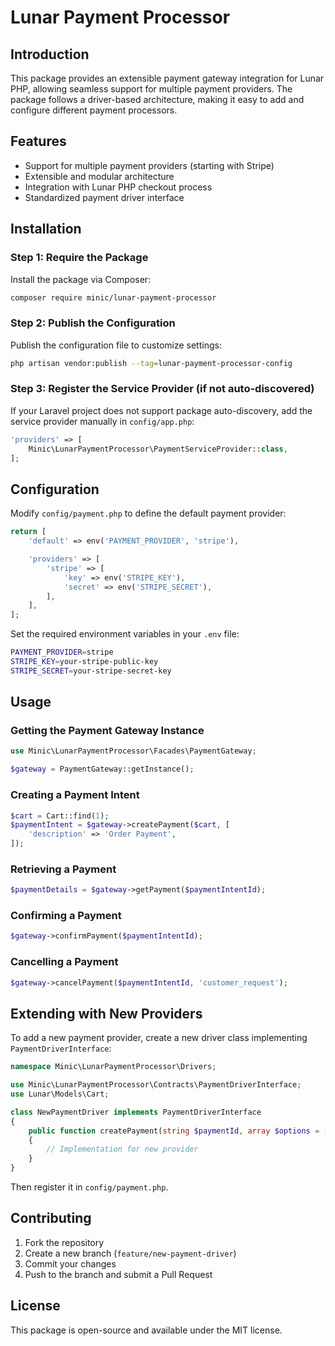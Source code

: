 # Lunar Payment Processor

## Introduction
This package provides an extensible payment gateway integration for Lunar PHP, allowing seamless support for multiple payment providers. The package follows a driver-based architecture, making it easy to add and configure different payment processors.

## Features
- Support for multiple payment providers (starting with Stripe)
- Extensible and modular architecture
- Integration with Lunar PHP checkout process
- Standardized payment driver interface

## Installation
### Step 1: Require the Package
Install the package via Composer:
```sh
composer require minic/lunar-payment-processor
```

### Step 2: Publish the Configuration
Publish the configuration file to customize settings:
```sh
php artisan vendor:publish --tag=lunar-payment-processor-config
```

### Step 3: Register the Service Provider (if not auto-discovered)
If your Laravel project does not support package auto-discovery, add the service provider manually in `config/app.php`:
```php
'providers' => [
    Minic\LunarPaymentProcessor\PaymentServiceProvider::class,
];
```

## Configuration
Modify `config/payment.php` to define the default payment provider:
```php
return [
    'default' => env('PAYMENT_PROVIDER', 'stripe'),

    'providers' => [
        'stripe' => [
            'key' => env('STRIPE_KEY'),
            'secret' => env('STRIPE_SECRET'),
        ],
    ],
];
```

Set the required environment variables in your `.env` file:
```sh
PAYMENT_PROVIDER=stripe
STRIPE_KEY=your-stripe-public-key
STRIPE_SECRET=your-stripe-secret-key
```

## Usage
### Getting the Payment Gateway Instance
```php
use Minic\LunarPaymentProcessor\Facades\PaymentGateway;

$gateway = PaymentGateway::getInstance();
```

### Creating a Payment Intent
```php
$cart = Cart::find(1);
$paymentIntent = $gateway->createPayment($cart, [
    'description' => 'Order Payment',
]);
```

### Retrieving a Payment
```php
$paymentDetails = $gateway->getPayment($paymentIntentId);
```

### Confirming a Payment
```php
$gateway->confirmPayment($paymentIntentId);
```

### Cancelling a Payment
```php
$gateway->cancelPayment($paymentIntentId, 'customer_request');
```

## Extending with New Providers
To add a new payment provider, create a new driver class implementing `PaymentDriverInterface`:
```php
namespace Minic\LunarPaymentProcessor\Drivers;

use Minic\LunarPaymentProcessor\Contracts\PaymentDriverInterface;
use Lunar\Models\Cart;

class NewPaymentDriver implements PaymentDriverInterface
{
    public function createPayment(string $paymentId, array $options = []): string
    {
        // Implementation for new provider
    }
}
```
Then register it in `config/payment.php`.

## Contributing
1. Fork the repository
2. Create a new branch (`feature/new-payment-driver`)
3. Commit your changes
4. Push to the branch and submit a Pull Request

## License
This package is open-source and available under the MIT license.

